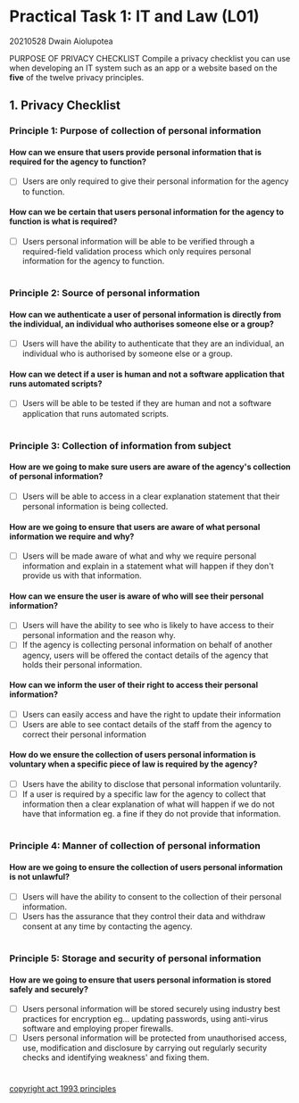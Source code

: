 # Practical Task 1: IT and Law (L01)
20210528 Dwain Aiolupotea

PURPOSE OF PRIVACY CHECKLIST
Compile a privacy checklist you can use when developing an IT system such as an app or a website based on the **five** of the twelve privacy principles.

## 1. Privacy Checklist

### Principle 1: Purpose of collection of personal information

#### How can we ensure that users provide personal information that is required for the agency to function?
- [ ] Users are <!-- -only --> only required to give their personal information for the agency to function.

#### How can we be certain that users personal information for the agency to function is what is required?
- [ ] Users personal information will be able to be verified through a required-field validation process which only requires personal information for the agency to function.

# 

### Principle 2: Source of personal information

#### How can we authenticate a user of personal information is directly from the individual, an individual who authorises someone else or a group?
- [ ] Users will have the ability to authenticate that they are an individual, an individual who is authorised by someone else or a group. <!-- could be a checklist inception-->

#### How can we detect if a user is human and not a software application that runs automated scripts?
- [ ] Users will be able to be tested if they are human and not a software application that runs automated scripts. <!-- Good start keep going -->

#

### Principle 3: Collection of information from subject

#### How are we going to make sure users are aware of the agency's collection of personal information?
- [ ] Users will be able to access in a clear explanation statement that their personal information is being collected.

#### How are we going to ensure that users are aware of what personal information we require and why?
- [ ] Users will be made aware of what and why we require personal information and explain in a statement what will happen if they don't provide us with that information.

#### How can we ensure the user is aware of who will see their personal information?
- [ ] Users will have the ability to see who is likely to have access to their personal information and the reason why.
- [ ] If the agency is collecting personal information on behalf of another agency, users will be offered the contact details of the agency that holds their personal information.

#### How can we inform the user of their right to access their personal information?
- [ ] Users can easily access and have the right to update their information
- [ ] Users are able to see contact details of the staff from the agency to correct their personal information

#### How do we ensure the collection of users personal information is voluntary when a specific piece of law is required by the agency?
- [ ] Users have the ability to disclose that personal information voluntarily.
- [ ] If a user is required by a specific law for the agency to collect that information then a clear explanation of what will happen if we do not have that information eg. a fine if they do not provide that information.

#

### Principle 4: Manner of collection of personal information

#### How are we going to ensure the collection of users personal information is not unlawful?
- [ ] Users will have the ability to consent to the collection of their personal information. 
- [ ] Users has the assurance that they control their data and withdraw consent at any time by contacting the agency.

#

### Principle 5: Storage and security of personal information

#### How are we going to ensure that users personal information is stored safely and securely? 
- [ ] Users personal information will be stored securely using industry best practices for encryption eg... updating passwords, using anti-virus software and employing proper firewalls.
- [ ] Users personal information will be protected from unauthorised access, use, modification and disclosure by carrying out regularly security checks and identifying weakness' and fixing them.

#



[copyright act 1993 principles](https://www.legislation.govt.nz/act/public/1993/0028/latest/DLM297038.html)
